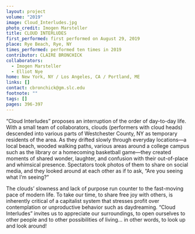 ```yaml
---
layout: project
volume: "2019"
image: Cloud_Interludes.jpg
photo_credit: Imogen Marsteller
title: CLOUD INTERLUDES
first_performed: first performed on August 29, 2019
place: Rye Beach, Rye, NY
times_performed: performed ten times in 2019
contributor: CLAIRE BRONCHICK
collaborators:
  - Imogen Marsteller
  - Elliot Nye
home: New York, NY / Los Angeles, CA / Portland, ME
links: []
contact: cbronchick@gm.slc.edu
footnote: ""
tags: []
pages: 396-397
---
```


“Cloud Interludes” proposes an interruption of the order of day-to-day life. With a small team of collaborators, clouds (performers with cloud heads) descended into various parts of Westchester County, NY as temporary residents of the area. As they drifted slowly through everyday locations—a local beach, wooded walking paths, various areas around a college campus such as the library or a homecoming basketball game—they created moments of shared wonder, laughter, and confusion with their out-of-place and whimsical presence. Spectators took photos of them to share on social media, and they looked around at each other as if to ask, “Are you seeing what I’m seeing?”

The clouds’ slowness and lack of purpose run counter to the fast-moving pace of modern life. To take our time, to share free joy with others, is inherently critical of a capitalist system that stresses profit over contemplation or unproductive behavior such as daydreaming. “Cloud Interludes” invites us to appreciate our surroundings, to open ourselves to other people and to other possibilities of living… in other words, to look up and look around!
